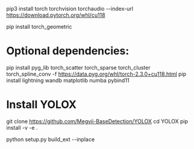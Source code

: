 pip3 install torch torchvision torchaudio --index-url https://download.pytorch.org/whl/cu118

pip install torch_geometric

# Optional dependencies:
pip install pyg_lib torch_scatter torch_sparse torch_cluster torch_spline_conv -f https://data.pyg.org/whl/torch-2.3.0+cu118.html
pip install lightning wandb matplotlib numba pybind11

# Install YOLOX
git clone https://github.com/Megvii-BaseDetection/YOLOX
cd YOLOX
pip install -v -e .


python setup.py build_ext --inplace

